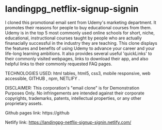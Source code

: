 # landingpg_netflix-signup-signin

I cloned this promotional email sent from Udemy's marketing department. It promotes their reasons for 
people to buy educational courses from them. Udemy is in the top 5 most commonly used online schools 
for short, niche, educational, instructional courses taught by people who are actually finanacially 
successful in the industry they are teaching. This clone displays the features and benefits of using 
Udemy to advance your career and your life-long learning ambitions. It also provides several useful 
'quickLinks' to their commonly visited webpages, links to download their app, and also helpful links 
to their commonly requested FAQ pages.

TECHNOLOGIES USED: html tables, html5, css3, mobile responsive, web accessible, GITHUB , npm, NETLIFY .

DISCLAIMER: This corporation's "email clone" is for Demonstration Purposes Only. No infringements are intended 
against their corporate copyrights, trademarks, patents, intellectual properties, or any other proprietary assets.

Github pages link: https://github

Netlify link: https://landingpg-netflix-signup-signin.netlify.com/